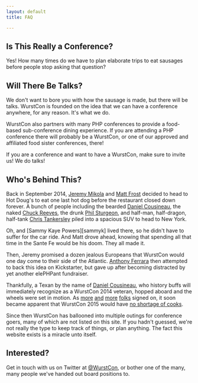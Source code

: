 ```yaml
---
layout: default
title: FAQ

---
```

## Is This Really a Conference?

Yes! How many times do we have to plan elaborate trips to eat sausages before
people stop asking that question?

## Will There Be Talks?

We don't want to bore you with how the sausage is made, but there will be talks. WurstCon is founded on the
idea that we can have a conference anywhere, for any reason. It's what we do.

WurstCon also partners with many PHP conferences to provide a food-based sub-conference dining experience. If you
are attending a PHP conference there will probably be a WurstCon, or one of our approved and affiliated food
sister conferences, there!

If you are a conference and want to have a WurstCon, make sure to invite us! We do talks!

## Who's Behind This?

Back in September 2014, [Jeremy Mikola][jmikola] and [Matt Frost][shrtwhitebldguy] decided to head to Hot Doug's to
eat one last hot dog before the restaurant closed down forever. A bunch of people including the bearded [Daniel Cousineau][dcousineau],
the naked [Chuck Reeves][manchuck], the drunk [Phil Sturgeon][philsturgeon], and half-man, half-dragon, half-tank
[Chris Tankersley][dragonmantank] piled into a spacious SUV to head to New York.

Oh, and [Sammy Kaye Powers][sammyk] lived there, so he didn't have to suffer for the car ride. And Matt drove ahead,
knowing that spending all that time in the Sante Fe would be his doom. They all made it.

Then, Jeremy promised a dozen jealous
Europeans that WurstCon would one day come to their side of the Atlantic.
[Anthony Ferrara][ircmaxell] then attempted to back this idea on Kickstarter,
but gave up after becoming distracted by yet another elePHPant fundraiser.

Thankfully, a Texan by the name of [Daniel Cousineau][dcousineau], who history
buffs will immediately recognize as a WurstCon 2014 veteran, hopped aboard and
the wheels were set in motion. As [more][coderabbi] [and][dshafik]
[more][e3betht] [folks][seldaek] signed on, it soon became apparent that
WurstCon 2015 would have [no shortage of cooks][cooks].

Since then WurstCon has ballooned into multiple outings for conference goers, many of which are not listed on this site.
If you hadn't guessed, we're not really the type to keep track of things, or plan anything. The fact this website exists
is a miracle unto itself.

## Interested?

Get in touch with us on Twitter at [@WurstCon][wurstcon], or bother one of the many, many people we've handed out board
positions to.

  [jmikola]: https://twitter.com/jmikola
  [shrtwhitebldguy]: https://twitter.com/shrtwhitebldguy
  [dcousineau]: https://twitter.com/dcousineau
  [manchuck]: https://twitter.com/manchuck
  [philsturgeon]: https://twitter.com/philsturgeon
  [dragonmantank]: https://twitter.com/dragonmantank
  [coderabbi]: https://twitter.com/coderabbi
  [cooks]: https://www.youtube.com/watch?v=QrGrOK8oZG8
  [wurstcon]: https://twitter.com/wurstcon
  [dshafik]: https://twitter.com/dshafik
  [e3betht]: https://twitter.com/e3BethT
  [ircmaxell]: https://twitter.com/ircmaxell
  [jmikola]: https://twitter.com/jmikola
  [seldaek]: https://twitter.com/seldaek
  [hashtag]: https://twitter.com/hashtag/WurstCon
